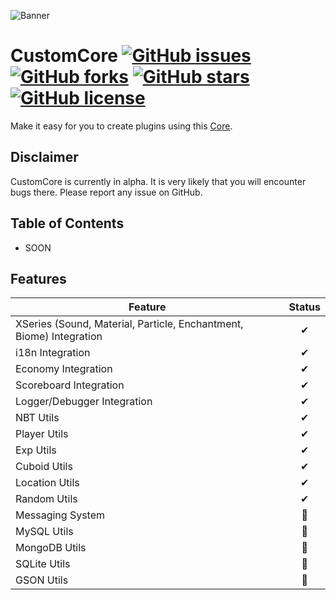 ![Banner](https://i.imgur.com/kwKWKOZ.png)

# CustomCore [![GitHub issues](https://img.shields.io/github/issues/CustomEntity/CustomCore)](https://github.com/CustomEntity/CustomCore/issues) [![GitHub forks](https://img.shields.io/github/forks/CustomEntity/CustomCore)](https://github.com/CustomEntity/CustomCore/network) [![GitHub stars](https://img.shields.io/github/stars/CustomEntity/CustomCore?color=yellow)](https://github.com/CustomEntity/CustomCore/stargazers) [![GitHub license](https://img.shields.io/github/license/CustomEntity/CustomCore?color=GREEN)](https://github.com/CustomEntity/CustomCore/blob/master/LICENSE)

Make it easy for you to create plugins using this [Core](https://github.com/CustomEntity/CustomCore/).

## Disclaimer
CustomCore is currently in alpha. It is very likely that you will encounter bugs there. Please report any issue on GitHub.

## Table of Contents
* SOON

## Features
| Feature | Status | 
| --- | :-: |
| XSeries (Sound, Material, Particle, Enchantment, Biome) Integration | ✔ |
| i18n Integration | ✔ |
| Economy Integration | ✔ |
| Scoreboard Integration | ✔ |
| Logger/Debugger Integration | ✔ |
| NBT Utils | ✔ |
| Player Utils | ✔ |
| Exp Utils | ✔ |
| Cuboid Utils | ✔ |
| Location Utils | ✔ |
| Random Utils | ✔ |
| Messaging System | 🔨 |
| MySQL Utils | 🔨 |
| MongoDB Utils | 🔨 |
| SQLite Utils | 🔨 |
| GSON Utils | 🔨 |
